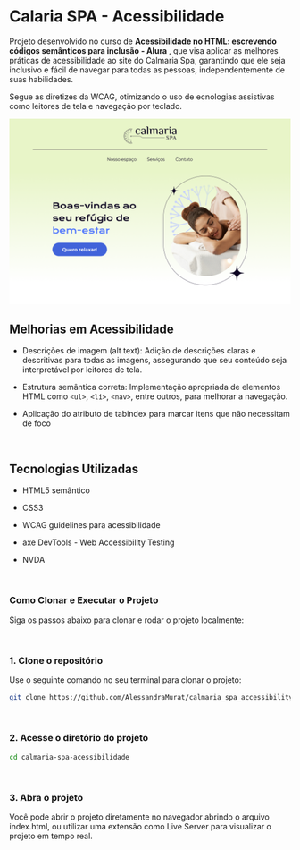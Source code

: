 # Calaria SPA - Acessibilidade


Projeto desenvolvido no curso de <b> Acessibilidade no HTML: escrevendo códigos semânticos para inclusão - Alura </b>, que visa aplicar as melhores práticas de acessibilidade ao site do Calmaria Spa, garantindo que ele seja inclusivo e fácil de navegar para todas as pessoas, independentemente de suas habilidades. 

Segue as diretizes da WCAG, otimizando o uso de ecnologias assistivas como leitores de tela e navegação por teclado.

<img src="/assets/cover.png" alt="capa do projeto calmaria spa">

<br/>

## Melhorias em Acessibilidade

- Descrições de imagem (alt text): Adição de descrições claras e descritivas para todas as imagens, assegurando que seu conteúdo seja interpretável por leitores de tela.
- Estrutura semântica correta: Implementação apropriada de elementos HTML como `<ul>`, `<li>`, `<nav>`, entre outros, para melhorar a navegação.
- Aplicação do atributo de tabindex para marcar itens que não necessitam de foco

  <br/>

## Tecnologias Utilizadas
- HTML5 semântico
- CSS3
- WCAG guidelines para acessibilidade
- axe DevTools - Web Accessibility Testing
- NVDA

  <br/>

### Como Clonar e Executar o Projeto

Siga os passos abaixo para clonar e rodar o projeto localmente:

<br/>

### 1. Clone o repositório
Use o seguinte comando no seu terminal para clonar o projeto:

``` bash
git clone https://github.com/AlessandraMurat/calmaria_spa_accessibility.git
```

<br/>

### 2. Acesse o diretório do projeto

``` bash
cd calmaria-spa-acessibilidade
```
<br/>


### 3. Abra o projeto
Você pode abrir o projeto diretamente no navegador abrindo o arquivo index.html, ou utilizar uma extensão como Live Server para visualizar o projeto em tempo real.
